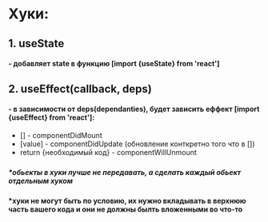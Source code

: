 # Хуки:

## 1. useState

#### - добавляет state в функцию [import {useState} from 'react']

## 2. useEffect(callback, deps)

#### - в зависимости от deps(dependanties), будет зависить еффект [import {useEffect} from 'react']:

- [] - componentDidMount
- [value] - componentDidUpdate (обновление конткретно того что в [])
- return {необходимый код} - componentWillUnmount

###

###

###

##### \*обьекты в хуки лучше не передавать, а сделать каждый обьект отдельным хуком

#### \*хуки не могут быть по условию, их нужно вкладывать в верхнюю часть вашего кода и они не должны былть вложенными во что-то
